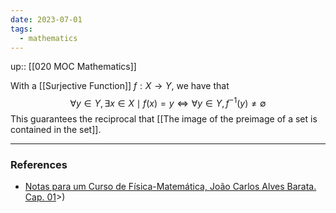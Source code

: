 ```yaml
---
date: 2023-07-01
tags:
  - mathematics
---
```

up:: [[020 MOC Mathematics]]

With a [[Surjective Function]] $f: X \to Y$, we have that
$$
\forall y \in Y, \exists x \in X \mid f(x) = y \iff \forall y \in Y, f^{-1}(y) \neq \emptyset
$$
This guarantees the reciprocal that [[The image of the preimage of a set is contained in the set]].

---
### References
- [Notas para um Curso de Física-Matemática, João Carlos Alves Barata. Cap. 01](http://denebola.if.usp.br/~jbarata/Notas_de_aula/arquivos/nc-cap01.pdf)>)
